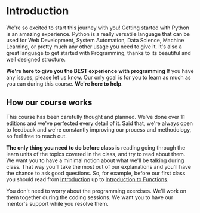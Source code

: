 # Introduction

We're so excited to start this journey with you! Getting started with Python is an amazing experience. Python is a really versatile language that can be used for Web Development, System Automation, Data Science, Machine Learning, or pretty much any other usage you need to give it. It's also a great language to get started with Programming, thanks to its beautiful and well designed structure.

**We're here to give you the BEST experience with programming** If you have any issues, please let us know. Our only goal is for you to learn as much as you can during this course. **We're here to help**.

## How our course works

This course has been carefully thought and planned. We've done over 11 editions and we've perfected every detail of it. Said that, we're always open to feedback and we're constantly improving our process and methodology, so feel free to reach out.

**The only thing you need to do before class is** reading going through the learn units of the topics covered in the class, and try to read about them. We want you to have a minimal notion about what we'll be talking during class. That way you'll take the most out of our explanations and you'll have the chance to ask good questions. So, for example, before our first class you should read from [Introduction](http://learn.rmotr.com/python/introduction-to-programming-with-python/introduction/introduction) up to [Introduction to Functions](http://learn.rmotr.com/python/introduction-to-programming-with-python/functions-intro/introduction).

You don't need to worry about the programming exercises. We'll work on them together during the coding sessions. We want you to have our mentor's support while you resolve them.
